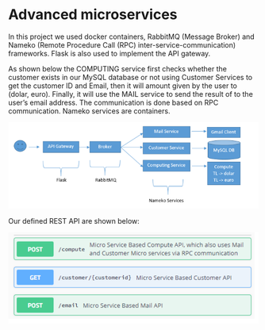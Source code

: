 # Advanced microservices

In this project we used docker containers, RabbitMQ (Message Broker) and Nameko (Remote Procedure Call (RPC) inter-service-communication) frameworks. Flask is also used to implement the API gateway.

As shown below the COMPUTING service first checks whether the customer exists in our MySQL database or not using Customer Services to get the customer ID and Email, then it will amount given by the user to (dolar, euro). Finally, it will use the MAIL service to send the result of to the user’s email address. The communication is done based on RPC communication. Nameko services are containers.

<p align="center">
  <img src="https://github.com/majdlatah/advanced_microservices/blob/master/ar.png">
</p>

Our defined REST API are shown below:

<p align="center">
  <img src="https://github.com/majdlatah/advanced_microservices/blob/master/api.png">
</p>
